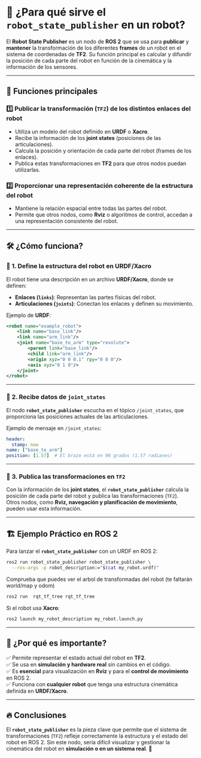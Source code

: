 # 📌 ¿Para qué sirve el `robot_state_publisher` en un robot?

El **Robot State Publisher** es un nodo de **ROS 2** que se usa para **publicar** y **mantener** la transformación de los diferentes **frames** de un robot en el sistema de coordenadas de **TF2**. Su función principal es calcular y difundir la posición de cada parte del robot en función de la cinemática y la información de los sensores.

---

## 🚀 Funciones principales

### 1️⃣ **Publicar la transformación (`TF2`) de los distintos enlaces del robot**  
- Utiliza un modelo del robot definido en **URDF** o **Xacro**.  
- Recibe la información de los **joint states** (posiciones de las articulaciones).  
- Calcula la posición y orientación de cada parte del robot (frames de los enlaces).  
- Publica estas transformaciones en **TF2** para que otros nodos puedan utilizarlas.

### 2️⃣ **Proporcionar una representación coherente de la estructura del robot**  
- Mantiene la relación espacial entre todas las partes del robot.  
- Permite que otros nodos, como **Rviz** o algoritmos de control, accedan a una representación consistente del robot.  

---

## 🛠 ¿Cómo funciona?

### 📌 **1. Define la estructura del robot en URDF/Xacro**
El robot tiene una descripción en un archivo **URDF/Xacro**, donde se definen:
- **Enlaces (`links`)**: Representan las partes físicas del robot.
- **Articulaciones (`joints`)**: Conectan los enlaces y definen su movimiento.

Ejemplo de **URDF**:

```xml
<robot name="example_robot">
    <link name="base_link"/>
    <link name="arm_link"/>
    <joint name="base_to_arm" type="revolute">
        <parent link="base_link"/>
        <child link="arm_link"/>
        <origin xyz="0 0 0.1" rpy="0 0 0"/>
        <axis xyz="0 1 0"/>
    </joint>
</robot>
```

---

### 📌 **2. Recibe datos de `joint_states`**
El nodo **`robot_state_publisher`** escucha en el tópico `/joint_states`, que proporciona las posiciones actuales de las articulaciones.  

Ejemplo de mensaje en `/joint_states`:

```yaml
header:
  stamp: now
name: ["base_to_arm"]
position: [1.57]  # El brazo está en 90 grados (1.57 radianes)
```

---

### 📌 **3. Publica las transformaciones en `TF2`**
Con la información de los **joint states**, el **`robot_state_publisher`** calcula la posición de cada parte del robot y publica las transformaciones (`TF2`).  
Otros nodos, como **Rviz, navegación y planificación de movimiento**, pueden usar esta información.

---

## 🏗 **Ejemplo Práctico en ROS 2**
Para lanzar el **`robot_state_publisher`** con un URDF en ROS 2:

```bash
ros2 run robot_state_publisher robot_state_publisher \
  --ros-args -p robot_description:="$(cat my_robot.urdf)"
```

Comprueba que puedes ver el arbol de transformadas del robot (te faltarán world/map y odom)
```bash
ros2 run  rqt_tf_tree rqt_tf_tree
```

Si el robot usa **Xacro**:

```bash
ros2 launch my_robot_description my_robot.launch.py
```

---

## 🎯 **¿Por qué es importante?**
✅ Permite representar el estado actual del robot en **TF2**.  
✅ Se usa en **simulación y hardware real** sin cambios en el código.  
✅ Es **esencial** para visualización en **Rviz** y para el **control de movimiento** en ROS 2.  
✅ Funciona con **cualquier robot** que tenga una estructura cinemática definida en **URDF/Xacro**.  

---

## 🔥 **Conclusiones**
El **`robot_state_publisher`** es la pieza clave que permite que el sistema de transformaciones (`TF2`) refleje correctamente la estructura y el estado del robot en ROS 2. Sin este nodo, sería difícil visualizar y gestionar la cinemática del robot en **simulación o en un sistema real**. 🚀
